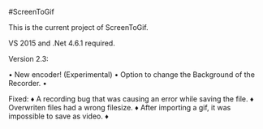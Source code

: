 ﻿#ScreenToGif

This is the current project of ScreenToGif.

VS 2015 and .Net 4.6.1 required.


Version 2.3:

• New encoder! (Experimental)
• Option to change the Background of the Recorder.
•

Fixed:
♦ A recording bug that was causing an error while saving the file.
♦ Overwriten files had a wrong filesize.
♦ After importing a gif, it was impossible to save as video.
♦ 